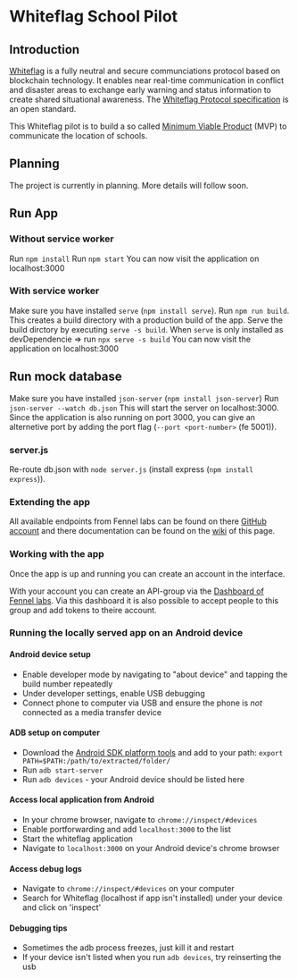 # Whiteflag School Pilot

## Introduction

[Whiteflag](https://whiteflagprotocol.org/) is a fully neutral and secure
communciations protocol based on blockchain technology. It enables near
real-time communication in conflict and disaster areas to exchange early
warning and status information to create shared situational awareness.
The [Whiteflag Protocol specification](https://standard.whiteflagprotocol.org/)
is an open standard.

This Whiteflag pilot is to build a so called [Minimum Viable Product](https://en.wikipedia.org/wiki/minimum_viable_product)
(MVP) to communicate the location of schools.

## Planning

The project is currently in planning. More details will follow soon.

## Run App

### Without service worker

Run `npm install`
Run `npm start`
You can now visit the application on localhost:3000

### With service worker

Make sure you have installed `serve` (`npm install serve`).
Run `npm run build`. This creates a build directory with a production build of the app.
Serve the build dirctory by executing `serve -s build`.
When `serve` is only installed as devDependencie => run `npx serve -s build`
You can now visit the application on localhost:3000

## Run mock database

Make sure you have installed `json-server` (`npm install json-server`)
Run `json-server --watch db.json`
This will start the server on localhost:3000. Since the application is also running on port 3000, you can give an alternetive port by adding the port flag (`--port <port-number>` (fe 5001)).

### server.js

Re-route db.json with `node server.js` (install express (`npm install express`)).

### Extending the app

All available endpoints from Fennel labs can be found on there [GitHub account](https://github.com/fennelLabs/fennel-service-api/blob/master/requests/api.http) and there documentation can be found on the [wiki](https://github.com/fennelLabs/fennel-service-api/wiki) of this page.

### Working with the app

Once the app is up and running you can create an account in the interface.

With your account you can create an API-group via the [Dashboard of Fennel labs](https://api.fennellabs.com/dashboard/login/). Via this dashboard it is also possible to accept people to this group and add tokens to theire account.

### Running the locally served app on an Android device

#### Android device setup

- Enable developer mode by navigating to "about device" and tapping the build number repeatedly
- Under developer settings, enable USB debugging
- Connect phone to computer via USB and ensure the phone is _not_ connected as a media transfer device

#### ADB setup on computer

- Download the [Android SDK platform tools](https://developer.android.com/tools/releases/platform-tools) and add to your path: `export PATH=$PATH:/path/to/extracted/folder/`
- Run `adb start-server`
- Run `adb devices` - your Android device should be listed here

#### Access local application from Android

- In your chrome browser, navigate to `chrome://inspect/#devices`
- Enable portforwarding and add `localhost:3000` to the list
- Start the whiteflag application
- Navigate to `localhost:3000` on your Android device's chrome browser

#### Access debug logs

- Navigate to `chrome://inspect/#devices` on your computer
- Search for Whiteflag (localhost if app isn't installed) under your device and click on 'inspect'

#### Debugging tips

- Sometimes the adb process freezes, just kill it and restart
- If your device isn't listed when you run `adb devices`, try reinserting the usb
